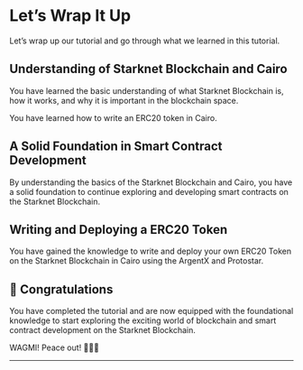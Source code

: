 # Let’s Wrap It Up

Let’s wrap up our tutorial and go through what we learned in this tutorial.

## Understanding of Starknet Blockchain and Cairo

You have learned the basic understanding of what Starknet Blockchain is, how it works, and why it is important in the blockchain space.

You have learned how to write an ERC20 token in Cairo.

## A Solid Foundation in Smart Contract Development

By understanding the basics of the Starknet Blockchain and Cairo, you have a solid foundation to continue exploring and developing smart contracts on the Starknet Blockchain.

## Writing and Deploying a ERC20 Token

You have gained the knowledge to write and deploy your own ERC20 Token on the Starknet Blockchain in Cairo using the ArgentX and Protostar.

## 🎊 Congratulations

You have completed the tutorial and are now equipped with the foundational knowledge to start exploring the exciting world of blockchain and smart contract development on the Starknet Blockchain.

WAGMI! Peace out! ✌🏻🔮

---